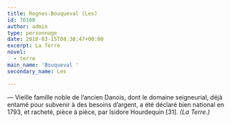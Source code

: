 ```yaml
---
title: Rognes-Bouqueval (Les)
id: 76160
author: admin
type: personnage
date: 2010-03-15T08:38:47+00:00
excerpt: La Terre
novel:
  - terre
main_name: 'Bouqueval '
secondary_name: Les

---
```

— Vieille famille noble de l&rsquo;ancien Danois, dont le domaine seigneurial, déjà entamé pour subvenir à des besoins d&rsquo;argent, a été déclaré bien national en 1793, et racheté, pièce à pièce, par Isidore Hourdequin [31]. _(La Terre.)_